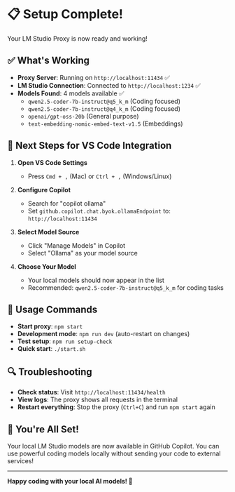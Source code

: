 # 📋 Setup Complete!

Your LM Studio Proxy is now ready and working!

## ✅ What's Working

- **Proxy Server**: Running on `http://localhost:11434` ✅
- **LM Studio Connection**: Connected to `http://localhost:1234` ✅
- **Models Found**: 4 models available ✅
  - `qwen2.5-coder-7b-instruct@q5_k_m` (Coding focused)
  - `qwen2.5-coder-7b-instruct@q4_k_m` (Coding focused)
  - `openai/gpt-oss-20b` (General purpose)
  - `text-embedding-nomic-embed-text-v1.5` (Embeddings)

## 🔧 Next Steps for VS Code Integration

1. **Open VS Code Settings**
   - Press `Cmd + ,` (Mac) or `Ctrl + ,` (Windows/Linux)

2. **Configure Copilot**
   - Search for "copilot ollama"
   - Set `github.copilot.chat.byok.ollamaEndpoint` to: `http://localhost:11434`

3. **Select Model Source**
   - Click "Manage Models" in Copilot
   - Select "Ollama" as your model source

4. **Choose Your Model**
   - Your local models should now appear in the list
   - Recommended: `qwen2.5-coder-7b-instruct@q5_k_m` for coding tasks

## 🎯 Usage Commands

- **Start proxy**: `npm start`
- **Development mode**: `npm run dev` (auto-restart on changes)
- **Test setup**: `npm run setup-check`
- **Quick start**: `./start.sh`

## 🔍 Troubleshooting

- **Check status**: Visit `http://localhost:11434/health`
- **View logs**: The proxy shows all requests in the terminal
- **Restart everything**: Stop the proxy (`Ctrl+C`) and run `npm start` again

## 🎉 You're All Set!

Your local LM Studio models are now available in GitHub Copilot. You can use powerful coding models locally without sending your code to external services!

---

**Happy coding with your local AI models! 🚀**